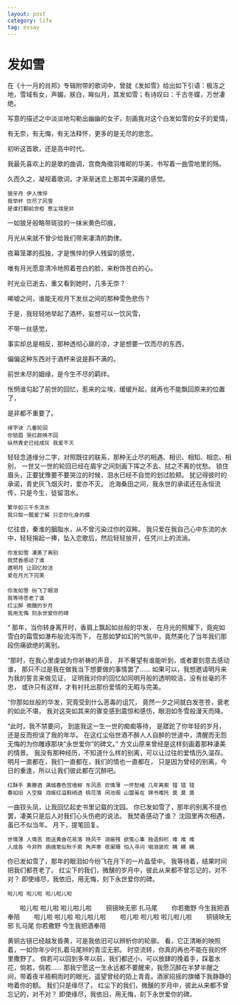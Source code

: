 ```yaml
---
layout: post
category: life
tag: essay
---
```


发如雪
===

在《十一月的肖邦》专辑附带的歌词中，曾就《发如雪》给出如下引语：极冻之地，雪域有女，声媚，肤白，眸似月，其发如雪；有诗叹曰：千古冬蝶，万世凄绝。 

写意的描述之中淡淡地勾勒出幽幽的女子，刻画我对这个白发如雪的女子的爱情，

有无奈，有无悔，有无法释怀，更多的是无尽的思念。

初听这首歌，还是高中时代。

我最先喜欢上的是歌的曲调，宫商角徵羽堆砌的华美，书写着一曲雪地里的殇。

久而久之，凝视着歌词，才渐渐迷恋上那其中深藏的感觉。

    狼牙月 伊人憔悴
    我举杯 饮尽了风雪
    是谁打翻前世柜 惹尘埃是非

 一如狼牙般略带斑驳的一抹米黄色印痕，

月光从来就不曾少给我们带来凄清的韵律。

夜幕笼罩的孤独，才是憔悴的伊人残留的感觉，

唯有月光愿意清冷地照着苍白的脸，来粉饰苍白的心。

时光业已逝去，重又看到她时，几多无奈？

唏嘘之间，谁能无视月下发丝之间的那种雪色悲伤？

于是，我轻轻地举起了酒杯，妄想可以一饮风雪，

不带一丝感觉，

事实却总是相反，那种透彻心扉的凉，才是想要一饮而尽的东西，

偏偏这种东西对于酒杯来说是斟不满的。

前世未尽的姻缘，是今生不尽的羁绊。

怅惘谁勾起了前世的回忆，惹来的尘埃，缓缓升起，就再也不能飘回原来的位置了，

是非都不重要了。

    缘字诀 几番轮回
    你锁眉 哭红颜唤不回
    纵然青史已经成灰 我爱不灭

轻轻念道缘分二字，对照既往的联系，那种无止尽的相遇、相识、相知、相恋、相别，
一世又一世的轮回已经在眉宇之间刻画下挥之不去、拭之不离的忧愁。
锁住眉头，正要犹豫要不要哭泣的时候，泪水已经不自觉的划过脸颊。
犹记得彼时的承诺，青史灰飞烟灭时，爱亦不灭。
沧海桑田之间，我永世的承诺还在永恒流传，只是今生，徒留泪水。

    繁华如三千东流水
    我只取一瓢爱了解 只恋你化身的蝶
忆往昔，秦淮的胭脂水，从不曾污染过你的双眸。
我只爱在我自己心中东流的水中，轻轻掬起一捧，坠入恋歌后，然后轻轻放开，任凭川上的流淌。

    你发如雪 凄美了离别
    我焚香感动了谁
    邀明月 让回忆皎洁
    爱在月光下完美
    　　
    你发如雪 纷飞了眼泪
    我等待苍老了谁
    红尘醉 微醺的岁月
    我用无悔 刻永世爱你的碑

“ 那年，当你转身离开时，香肩上飘起如丝般的华发，
在月光的照耀下，竟宛如雪白的霜雪如瀑布般流泻而下，
在那如梦如幻的气氛中，竟然美化了当年我们那段伤痛欲绝的离别。

“那时，在我心里虔诚为你祈祷的声音，
并不奢望有谁能听到，或者要刻意去感动谁，
那只不过是我在做我当下想要做的事情罢了……
如果可以，我想邀请明月来为我的誓言来做见证，
证明我对你的回忆如同明月般的透明皎洁，没有丝毫的不忠，
或许只有这样，才有衬托出那份爱情的无暇与完美。

“你那如丝般的华发，究竟受到什么恶毒的诅咒，
竟然一夕之间就白发苍苍，衰老的如此不堪，
我对这突如其来的骤变感到震惊和感伤，眼泪如冬雪般漫天而降。

“此时，我不禁要问，
到底我这一生一世的痴痴等待，
是蹉跎了你年轻的岁月，还是反而担误了我的年华。
在这红尘俗世酒不醉人人自醉的世道中，清醒而无怨无悔的为你雕琢那块“永世爱你”的碑文。”
方文山原来曾经是这样刻画着那种凄美的情景。
我没有那种经历，不知道什么样的别离，可以让过往的爱情历久温存。
明月一直都在，我们一直都在，我们的情也一直都在，
只是因为曾经的别离，今日的重逢，所以让我们彼此都在沉醉吧。


    红酥手 黄滕酒 满城春色宫墙柳 东风恶 欢情薄 一怀愁绪 几年离索 错 错 错
    春如旧 人空瘦 泪痕红溢鲛绡透 桃花落 闲池阁 山盟虽在 锦书难托 莫 莫 莫
一曲钗头凤，让我回忆起史书里记载的沈园。
你已发如雪了，那年的别离不提也罢，凄美只是后人对我们心头伤疤的说法。
我焚香感动了谁？
沈园里再次相遇，虽已不似当年。
月下，提笔回复。

    世情薄 人情恶 雨送黄昏花易落 晓风干 泪痕残 欲笺心事 独语斜栏 难 难 难
    人成各 今非昨 病魂常似秋千索 角声寒 夜阑珊 怕人寻问 咽泪装欢 瞒 瞒 瞒

你已发如雪了，那年的眼泪如今纷飞在月下的一片晶莹中。
我等待着，结果时间把我们都苍老了。
红尘下的我们，微醺的岁月中，彼此从来都不曾忘记的，对不对？
即使缘尽，我依旧，用无悔，刻下永世爱你的碑。

    啦儿啦 啦儿啦 啦儿啦儿啦
　　啦儿啦 啦儿啦 啦儿啦儿啦
　　铜镜映无邪 扎马尾
　　你若撒野 今生我把酒奉陪
　　啦儿啦 啦儿啦 啦儿啦儿啦
　　啦儿啦 啦儿啦 啦儿啦儿啦
　　铜镜映无邪 扎马尾
    你若撒野 今生我把酒奉陪

黄铜古镜已经越发昏黄，可是我依旧可以辨析你的轮廓。
看，它正清晰的映照着，一如你年少时扎着马尾辫的青涩无邪。
时空流转，你真的再也不能在我的怀里撒野了。
倘若可以回到多年以前，我们都还小，可以放肆的挽着手，踩着水花，倘若，倘若……
那我宁愿这一生永远都不要醒来，我愿沉醉在半梦半醒之间，带着夜半梧桐雨时的眼光，遥望曾经的陌上青青。酒家招摇的旗幡下我静静的吻着你的额。
我们只是缘尽了，
红尘下的我们，微醺的岁月中，彼此从来都不曾忘记的，对不对？
即使缘尽，我依旧，用无悔，刻下永世爱你的碑。
